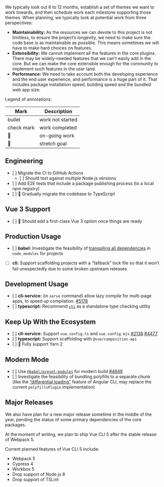 We typically look out 6 to 12 months, establish a set of themes we want to work towards, and then schedule work each milestone supporting those themes. When planning, we typically look at potential work from three perspectives:

* **Maintainability:** As the resources we can devote to this project is not limitless, to ensure the project’s longevity, we need to make sure the code base is as maintainable as possible. This means sometimes we will have to make hard choices on features.
* **Extensibility:** We cannot implement all the features in the core plugins. There may be widely-needed features that we can’t easily add in the core. But we can make the core extensible enough for the community to implement such features in the user land.
* **Performance:** We need to take account both the developing experience and the end user experience, and performance is a huge part of it. That includes package installation speed, building speed and the bundled web app size.

Legend of annotations:

| Mark | Description |
| ------------- | ------------- |
| bullet | work not started |
| check mark | work completed |
| :runner: | on-going work |
| :muscle: | stretch goal |

## Engineering

* [ ] Migrate the CI to GitHub Actions
	* [ ] Should test against multiple Node.js versions
*  [ ] Add E2E tests that include a package publishing process (to a local npm registry)
*  [ ] :muscle: Gradually migrate the codebase to TypeScript

##  Vue 3 Support

*  [ ] :runner: Should add a first-class Vue 3 option once things are ready

## Production Usage

* [ ] **babel:** Investigate the feasibility of [transpiling all dependencies](https://gist.github.com/sodatea/0f12a4477512c02cf6e556df02603de8) in `node_modules` for projects
* [ ] **cli:** Support scaffolding projects with a “fallback” lock file so that it won’t fail unexpectedly due to some broken upstream releases

## Development Usage

*  [ ] **cli-service:**  (in `serve` command) allow lazy compile for multi-page apps, to speed up compilation. [\#5178](https://github.com/vuejs/vue-cli/issues/5178)
* [ ] **typescript:** Recommend [`vti`](https://github.com/vuejs/vetur/issues/1635) as a standalone type checking utility

## Keep Up With the Ecosystem

*  [ ] **cli-service:** Support `vue.config.ts` and `vue.config.mjs` [\#2138](https://github.com/vuejs/vue-cli/issues/2138) [\#4477](https://github.com/vuejs/vue-cli/issues/4477)
* [ ] **typescript:** Support scaffolding with `@vue/composition-api`
* [ ] :runner: Fully support Yarn 2

## Modern Mode

* [ ] Use [`@babel/preset-modules`](https://github.com/babel/preset-modules) for modern build [\#4848](https://github.com/vuejs/vue-cli/issues/4848)
* [ ] Investigate the feasibility of bundling polyfills to a separate chunk (like the [“differential loading”](https://angular.io/guide/deployment#differential-builds) feature of Angular CLI, may replace the current `polyfillsPlugin` implementation)

## Major Releases

We also have plan for a new major release sometime in the middle of the year, pending the status of some primary dependencies of the core packages.

At the moment of writing, we plan to ship Vue CLI 5 after the stable release of Webpack 5.

Current planned features of Vue CLI 5 include:

* Webpack 5
* Cypress 4
* Workbox 5
* Drop support of Node.js 8
* Drop support of TSLint